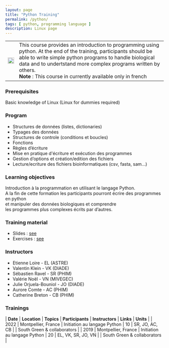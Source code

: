 ```yaml
---
layout: page
title: "Python Training"
permalink: /python/
tags: [ python, programming language ]
description: Linux page
---
```

<table class="table-contact">
<tr>
<td><img width="100%" class="img-responsive" src="{{ site.url }}/images/trainings-python.png" alt="" />
</td>
<td>
This course provides an introduction to programming using python. At the end of the training, participants should be able to write simple python programs to handle biological data and to undertstand more complex programs written by others.<br>
<strong>Note</strong> : This course in currently available only in french
</td>
</tr>
</table>

### Prerequisites
Basic knowledge of Linux (Linux for dummies required)

<div id="colonne1">
<h3>Program</h3>
	<ul>
		<li>Structures de données (listes, dictionaries)</li>
		<li>Typages des données</li>
		<li>Structures de controle (conditions et boucles)</li>
		<li>Fonctions</li>
		<li>Règles d’écriture</li>
		<li>Mise en pratique d'écriture et exécution des programmes</li>
		<li>Gestion d’options et création/edition des fichiers</li>
		<!--<li>Expressions regulieres</li>-->
		<li>Lecture/ecriture des fichiers bioinformatiques (csv, fasta, sam...)</li>
	</ul>
</div>

<div id="colonne2">
<h3>Learning objectives</h3>
Introduction à la programmation en utilisant le langage Python. <br/>
A la fin de cette formation les participants pourront écrire des programmes en python <br/> et manipuler des données biologiques et comprendre <br/>les programmes plus complexes écrits par d’autres.
</div>

<div id="colonne3">
<h3>Training material</h3>
	<ul>
		<li>Slides : <a target="_blank" href="{{ site.url }}files/python.pdf">see</a></li>
		<li>Exercises : <a target="_blank" href="{{ site.url }}python/pythonPractice">see</a></li>
	</ul>
</div>

<div id="nextInline" class="clearfix">
<h3>Instructors</h3>
	<ul>
		<li>Etienne Loire - EL (ASTRE)</li>
		<li>Valentin Klein - VK (DIADE)</li>
	    <li>Sébastien Ravel - SR  (PHIM)</li>
	    <li>Valérie Noël - VN (MIVEGEC)</li>
	    <li>Julie Orjuela-Bouniol - JO  (DIADE)</li>
	    <li>Aurore Comte - AC (PHIM)</li>
	    <li>Catherine Breton - CB (PHIM)</li>
	</ul>
</div>

### Trainings

| **Date** | **Location** | **Topics** | **Participants** | **Instructors** | **Links** | **Units** |
| 2022 | Montpellier, France | Initiation au langage Python  | 10 | SR, JO, AC, CB | | South Green & collaborators |
| 2019 | Montpellier, France | Initiation au langage Python  | 20 | EL, VK, SR, JO, VN | | South Green & collaborators |


